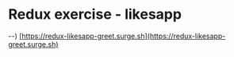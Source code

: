 # Redux exercise - likesapp

--) [https://redux-likesapp-greet.surge.sh](https://redux-likesapp-greet.surge.sh)
